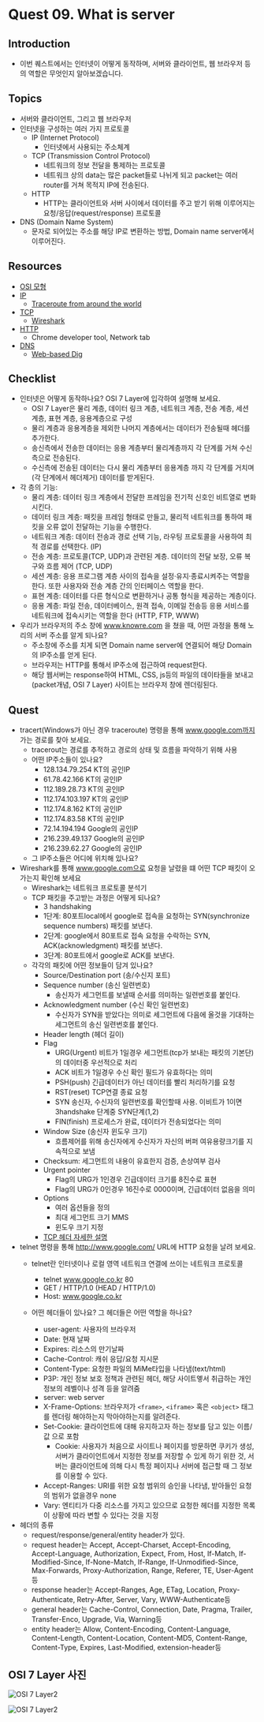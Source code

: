 # Quest 09. What is server


## Introduction
* 이번 퀘스트에서는 인터넷이 어떻게 동작하며, 서버와 클라이언트, 웹 브라우저 등의 역할은 무엇인지 알아보겠습니다.

## Topics
* 서버와 클라이언트, 그리고 웹 브라우저
* 인터넷을 구성하는 여러 가지 프로토콜
  * IP (Internet Protocol)
    - 인터넷에서 사용되는 주소체계
  * TCP (Transmission Control Protocol)
    - 네트워크의 정보 전달을 통제하는 프로토콜
    - 네트워크 상의 data는 많은 packet들로 나뉘게 되고 packet는 여러 router를 거쳐 목적지 IP에 전송된다.
  * HTTP
    - HTTP는 클라이언트와 서버 사이에서 데이터를 주고 받기 위해 이루어지는 요청/응답(request/response) 프로토콜
* DNS (Domain Name System)
    - 문자로 되어있는 주소를 해당 IP로 변환하는 방법, Domain name server에서 이루어진다.

## Resources
* [OSI 모형](https://ko.wikipedia.org/wiki/OSI_%EB%AA%A8%ED%98%95)
* [IP](https://ko.wikipedia.org/wiki/%EC%9D%B8%ED%84%B0%EB%84%B7_%ED%94%84%EB%A1%9C%ED%86%A0%EC%BD%9C)
  * [Traceroute from around the world](http://tracert.com/traceroute)
* [TCP](https://ko.wikipedia.org/wiki/%EC%A0%84%EC%86%A1_%EC%A0%9C%EC%96%B4_%ED%94%84%EB%A1%9C%ED%86%A0%EC%BD%9C)
  * [Wireshark](https://www.wireshark.org/download.html)
* [HTTP](https://ko.wikipedia.org/wiki/HTTP)
  * Chrome developer tool, Network tab
* [DNS](https://ko.wikipedia.org/wiki/%EB%8F%84%EB%A9%94%EC%9D%B8_%EB%84%A4%EC%9E%84_%EC%8B%9C%EC%8A%A4%ED%85%9C)
  * [Web-based Dig](http://networking.ringofsaturn.com/Tools/dig.php)

## Checklist
* 인터넷은 어떻게 동작하나요? OSI 7 Layer에 입각하여 설명해 보세요.
    - OSI 7 Layer은 물리 계층, 데이터 링크 계층, 네트워크 계층, 전송 계층, 세션 계층, 표현 계층, 응용계층으로 구성
    - 물리 계층과 응용계층을 제외한 나머지 계층에서는 데이터가 전송될때 헤더를 추가한다.
    - 송신측에서 전송한 데이터는 응용 계층부터 물리계층까지 각 단계를 거쳐 수신측으로 전송된다.
    - 수신측에 전송된 데이터는 다시 물리 계층부터 응용계층 까지 각 단계를 거치며 (각 단계에서 헤더제거) 데이터를 받게된다.
* 각 층의 기능:
    - 물리 계층: 데이터 링크 계층에서 전달한 프레임을 전기적 신호인 비트열로 변화시킨다.
    - 데이터 링크 계층: 패킷을 프레임 형태로 만들고, 물리적 네트워크를 통하여 패킷을 오류 없이 전달하는 기능을 수행한다.
    - 네트워크 계층: 데이터 전송과 경로 선택 기능, 라우팅 프로토콜을 사용하여 최적 경로를 선택한다. (IP)
    - 전송 계층: 프로토콜(TCP, UDP)과 관련된 계층. 데이터의 전달 보장, 오류 복구와 흐름 제어 (TCP, UDP)
    - 세션 계층: 응용 프로그램 계층 사이의 접속을 설정·유지·종료시켜주는 역할을 한다. 또한 사용자와 전송 계층 간의 인터페이스 역할을 한다.
    - 표현 계층: 데이터를 다른 형식으로 변환하거나 공통 형식을 제공하는 계층이다.
    - 응용 계층: 파일 전송, 데이터베이스, 원격 접속, 이메일 전송등 응용 서비스를 네트워크에 접속시키는 역할을 한다 (HTTP, FTP, WWW)
* 우리가 브라우저의 주소 창에 www.knowre.com 을 쳤을 때, 어떤 과정을 통해 노리의 서버 주소를 알게 되나요?
    - 주소창에 주소를 치게 되면 Domain name server에 연결되어 해당 Domain의 IP주소를 얻게 된다.
    - 브라우저는 HTTP를 통해서 IP주소에 접근하여 request한다.
    - 해당 웹서버는 response하여 HTML, CSS, js등의 파일의 데이타들을 보내고(packet개념, OSI 7 Layer) 사이트는 브라우저 창에 렌더링된다.

## Quest
* tracert(Windows가 아닌 경우 traceroute) 명령을 통해 www.google.com까지 가는 경로를 찾아 보세요.
  * tracerout는 경로를 추적하고 경로의 상태 및 흐름을 파악하기 위해 사용
  * 어떤 IP주소들이 있나요?
    - 128.134.79.254 KT의 공인IP
    - 61.78.42.166 KT의 공인IP
    - 112.189.28.73 KT의 공인IP
    - 112.174.103.197 KT의 공인IP
    - 112.174.8.162 KT의 공인IP
    - 112.174.83.58 KT의 공인IP
    - 72.14.194.194 Google의 공인IP
    - 216.239.49.137 Google의 공인IP
    - 216.239.62.27 Google의 공인IP
  * 그 IP주소들은 어디에 위치해 있나요?
* Wireshark를 통해 www.google.com으로 요청을 날렸을 떄 어떤 TCP 패킷이 오가는지 확인해 보세요
  * Wireshark는 네트워크 프로토콜 분석기
  * TCP 패킷을 주고받는 과정은 어떻게 되나요?
    - 3 handshaking
    - 1단계: 80포트local에서 google로 접속을 요청하는 SYN(synchronize sequence numbers) 패킷를 보낸다.
    - 2단계: google에서 80포트로 접속 요청을 수락하는 SYN, ACK(acknowledgment) 패킷를 보낸다.
    - 3단계: 80포트에서 google로 ACK를 보낸다.
  * 각각의 패킷에 어떤 정보들이 담겨 있나요?
    - Source/Destination port (송/수신지 포트)
    - Sequence number (송신 일련번호)
        - 송신자가 세그먼트를 보낼때 순서를 의미하는 일련번호를 붙인다.
    - Acknowledgment number (수신 확인 일련번호)
        - 수신자가 SYN을 받았다는 의미로 세그먼트에 다음에 올것을 기대하는 세그먼트의 송신 일련번호를 붙인다.
    - Header length (헤더 길이)
    - Flag
        - URG(Urgent) 비트가 1일경우 세그먼트(tcp가 보내는 패킷의 기본단)의 데이터중 우선적으로 처리
        - ACK 비트가 1일경우 수신 확인 필드가 유효하다는 의미
        - PSH(push) 긴급데이터가 아닌 데이터를 빨리 처리하기를 요청
        - RST(reset) TCP연결 종료 요청
        - SYN 송신자, 수신자의 일련번호를 확인할때 사용. 이비트가 1이면 3handshake 단계중 SYN단계(1,2)
        - FIN(finish) 프로세스가 완료, 데이터가 전송되었다는 의미
    - Window Size (송신자 윈도우 크기)
        - 흐름제어를 위해 송신자에게 수신자가 자신의 버퍼 여유용량크기를 지속적으로 보냄
    - Checksum: 세그먼트의 내용이 유효한지 검증, 손상여부 검사
    - Urgent pointer
        - Flag의 URG가 1인경우 긴급데이터 크기를 8진수로 표현
        - Flag의 URG가 0인경우 16진수로 0000이며, 긴급데이터 없음을 의미
    - Options
        - 여러 옵션들을 정의
        - 최대 세그먼트 크기 MMS
        - 윈도우 크기 지정
    * [TCP 헤더 자세한 설명](http://stih.tistory.com/52)
* telnet 명령을 통해 http://www.google.com/ URL에 HTTP 요청을 날려 보세요.
  * telnet란 인터넷이나 로컬 영역 네트워크 연결에 쓰이는 네트워크 프로토콜
    - telnet www.google.co.kr 80
    - GET / HTTP/1.0     (HEAD / HTTP/1.0)
    - Host: www.google.co.kr

  * 어떤 헤더들이 있나요? 그 헤더들은 어떤 역할을 하나요?
    - user-agent: 사용자의 브라우저
    - Date: 현재 날짜
    - Expires: 리소스의 만기날짜
    - Cache-Control: 캐쉬 응답/요청 지시문
    - Content-Type: 요청한 파일의 MiMe타입을 나타냄(text/html)
    - P3P: 개인 정보 보호 정책과 관련된 헤더, 해당 사이트엫서 취급하는 개인정보의 레벨이나 성격 등을 알려줌
    - server: web server
    - X-Frame-Options: 브라우저가 `<frame>`, `<iframe>` 혹은 `<object>` 태그를 렌더링 해야하는지 막아야하는지를 알려준다.
    - Set-Cookie: 클라이언트에 대해 유지하고자 하는 정보를 담고 있는 이름/값 으로 포함
        - Cookie: 사용자가 처음으로 사이트나 페이지를 방문하면 쿠키가 생성, 서버가 클라이언트에서 지정한 정보를 저장할 수 있게 하기 위한 것, 서버는 클라이언트에 의해 다시 특정 페이지나 서버에 접근할 때 그 정보를 이용할 수 있다.
    - Accept-Ranges: URI를 위한 요청 범위의 승인을 나타냄, 받아들인 요청의 범위가 없을경우 none
    - Vary: 엔티티가 다중 리소스를 가지고 있으므로 요청한 헤더를 지정한 목록이 상황에 따라 변할 수 있다는 것을 지정
* 헤더의 종류
    - request/response/general/entity header가 있다.
    - request header는 Accept, Accept-Charset, Accept-Encoding, Accept-Language, Authorization, Expect, From, Host, If-Match, If-Modified-Since, If-None-Match, If-Range, If-Unmodified-Since, Max-Forwards, Proxy-Authorization, Range, Referer, TE, User-Agent등
    - response header는 Accept-Ranges, Age, ETag, Location, Proxy-Authenticate, Retry-After, Server, Vary, WWW-Authenticate등
    - general header는 Cache-Control, Connection, Date, Pragma, Trailer, Transfer-Enco, Upgrade, Via, Warning등
    - entity header는 Allow, Content-Encoding, Content-Language, Content-Length, Content-Location, Content-MD5, Content-Range, Content-Type, Expires, Last-Modified, extension-header등


## OSI 7 Layer 사진
  ![OSI 7 Layer2](http://cfile27.uf.tistory.com/image/193573414E9E6400111D13)

  ![OSI 7 Layer2](http://cfile3.uf.tistory.com/image/157A59464E9E64020EE598)
